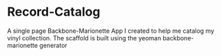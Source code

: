 Record-Catalog
==============

A single page Backbone-Marionette App I created to help me catalog my vinyl collection. The scaffold is built using the yeoman backbone-marionette generator
